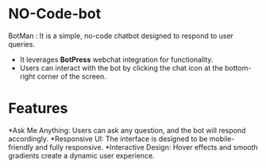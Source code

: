 # NO-Code-bot

BotMan : It is a simple, no-code chatbot designed to respond to user queries.
* It leverages **BotPress** webchat integration for functionality.
* Users can interact with the bot by clicking the chat icon at the bottom-right corner of the screen.

# Features
*Ask Me Anything: Users can ask any question, and the bot will respond accordingly.
*Responsive UI: The interface is designed to be mobile-friendly and fully responsive.
*Interactive Design: Hover effects and smooth gradients create a dynamic user experience.

